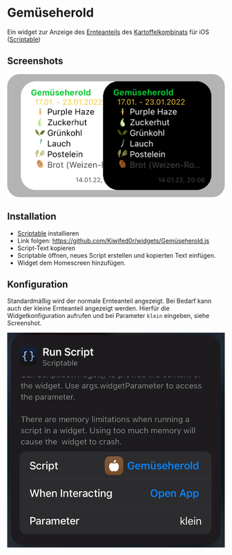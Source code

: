# Gemüseherold
Ein widget zur Anzeige des [Ernteanteils](https://app.kartoffelkombinat.de) des [Kartoffelkombinats](https://www.kartoffelkombinat.de) für iOS ([Scriptable](https://scriptable.app))

## Screenshots
![Widget Screenshot](screenshots/gemueseherold/widget.png)

## Installation
- [Scriptable](https://scriptable.app) installieren
- Link folgen: https://github.com/Kiwifed0r/widgets/Gemüseherold.js 
- Script-Text kopieren
- Scriptable öffnen, neues Script erstellen und kopierten Text einfügen.
- Widget dem Homescreen hinzufügen.

## Konfiguration
Standardmäßig wird der normale Ernteanteil angezeigt. Bei Bedarf kann auch der kleine Ernteanteil angezeigt werden. Hierfür die Widgetkonfiguration aufrufen und bei Parameter ```klein``` eingeben, siehe Screenshot.

![Konfiguration Screenshot](screenshots/gemueseherold/config.png)